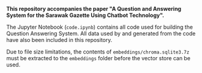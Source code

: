 **This repository accompanies the paper "A Question and Answering System for the Sarawak Gazette Using Chatbot Technology".**

The Jupyter Notebook (`code.ipynb`) contains all code used for building the Question Answering System. All data used by and generated from the code have also been included in this repository.

Due to file size limitations, the contents of `embeddings/chroma.sqlite3.7z` must be extracted to the `embeddings` folder before the vector store can be used.
